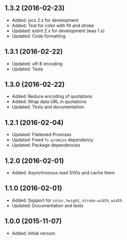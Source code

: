 ## 1.3.2 (2016-02-23)

- Added: jscs 2.x for development
- Added: Test for color with fill and stroke
- Updated: eslint 2.x for development (was 1.x)
- Updated: Code formatting

## 1.3.1 (2016-02-22)

- Updated: utf-8 encoding
- Updated: Tests

## 1.3.0 (2016-02-22)

- Added: Reduce encoding of quotations
- Added: Wrap data URL in quotations
- Updated: Tests and documentation

## 1.2.1 (2016-02-04)

- Updated: Flattened Promises
- Updated: Fixed `fs-promise` dependency
- Updated: Package dependencies

## 1.2.0 (2016-02-01)

- Added: Asynchronous read SVGs and cache them

## 1.1.0 (2016-02-01)

- Added: Support for `color`, `height`, `stroke-width`, `width`
- Updated: Documentation and tests

## 1.0.0 (2015-11-07)

- Added: Initial version
